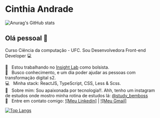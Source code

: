 
# Cinthia Andrade

![Anurag's GitHub stats](https://github-readme-stats.vercel.app/api?username=cinthia3301andrad&count_private=true&theme=synthwave)

## Olá pessoal 👋
Curso Ciência da computação - UFC.
Sou Desenvolvedora Front-end Developer :computer:

 :rocket:  &nbsp; Estou trabalhando no [Insight Lab](https://insightlab.ufc.br/) como bolsista.
 <br/> :purple_heart: &nbsp; Busco conhecimento, e um dia poder ajudar as pessoas com transformação digital s2.
 <br/> :computer: &nbsp; Minha stack: ReactJS, TypeScript, CSS, Less & Scss.
 <br/> 💬  &nbsp; Sobre mim: Sou apaixonada por tecnologia!!. Ahh, tenho um instagram de estudos onde mostro minha rotina de estudos lá: [@study_bemboss](https://www.instagram.com/study_bemboss/)
 <br/> :email: &nbsp; Entre em contato comigo: [![Meu Linkedin]](https://www.linkedin.com/in/cinthia-andrade-866a501aa/) 
| 
[![Meu Gmail]](mailto:cinthiaadm15@gmail.com)

[![Top Langs](https://github-readme-stats.vercel.app/api/top-langs/?username=cinthia3301andrad)](https://github.com/anuraghazra/github-readme-stats)
